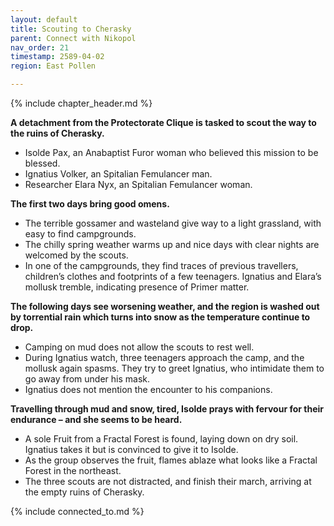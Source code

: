 ```yaml
---
layout: default
title: Scouting to Cherasky
parent: Connect with Nikopol
nav_order: 21
timestamp: 2589-04-02
region: East Pollen

---
```


{% include chapter_header.md %}

**A detachment from the Protectorate Clique is tasked to scout the way to the ruins of Cherasky.**

-	Isolde Pax, an Anabaptist Furor woman who believed this mission to be blessed.
-	Ignatius Volker, an Spitalian Femulancer man.
-	Researcher Elara Nyx, an Spitalian Femulancer woman.

**The first two days bring good omens.**

-	The terrible gossamer and wasteland give way to a light grassland, with easy to find campgrounds.
-	The chilly spring weather warms up and nice days with clear nights are welcomed by the scouts.
-	In one of the campgrounds, they find traces of previous travellers, children’s clothes and footprints of a few teenagers. Ignatius and Elara’s mollusk tremble, indicating presence of Primer matter.

**The following days see worsening weather, and the region is washed out by torrential rain which turns into snow as the temperature continue to drop.**

-	Camping on mud does not allow the scouts to rest well.
-	During Ignatius watch, three teenagers approach the camp, and the mollusk again spasms. They try to greet Ignatius, who intimidate them to go away from under his mask.
-	Ignatius does not mention the encounter to his companions.

**Travelling through mud and snow, tired, Isolde prays with fervour for their endurance – and she seems to be heard.**

-	A sole Fruit from a Fractal Forest is found, laying down on dry soil. Ignatius takes it but is convinced to give it to Isolde.
-	As the group observes the fruit, flames ablaze what looks like a Fractal Forest in the northeast.
-	The three scouts are not distracted, and finish their march, arriving at the empty ruins of Cherasky.

{% include connected_to.md %}
